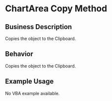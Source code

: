# ChartArea Copy Method

## Business Description
Copies the object to the Clipboard.

## Behavior
Copies the object to the Clipboard.

## Example Usage
No VBA example available.